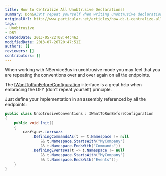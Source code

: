 ```yaml
---
title: How to Centralize All Unobtrusive Declarations?
summary: Don&#39;t repeat yourself when writing unobtrusive declarations; use WantToRunBeforeConfiguration.
originalUrl: http://www.particular.net/articles/how-do-i-centralize-all-unobtrusive-declarations
tags:
- Unobtrusive
- DRY
createdDate: 2013-05-22T08:44:46Z
modifiedDate: 2013-07-26T20:47:51Z
authors: []
reviewers: []
contributors: []
---
```


When working with NServiceBus in unobtrusive mode you may feel that you are repeating the conventions over and over again on all the endpoints.


The
[IWantToRunBeforeConfiguration](https://github.com/NServiceBus/NServiceBus/blob/develop/src/NServiceBus.Core/IWantToRunBeforeConfiguration.cs) interface is a great help when embracing the DRY (don't repeat yourself) principle. 

Just define your implementation in an assembly referenced by all the endpoints:


```C#
public class UnobtrusiveConventions : IWantToRunBeforeConfiguration
{
    public void Init()
    {
        Configure.Instance
            .DefiningCommandsAs(t => t.Namespace != null
                && t.Namespace.StartsWith("MyCompany") 
                && t.Namespace.EndsWith("Commands"))
            .DefiningEventsAs(t => t.Namespace != null
                && t.Namespace.StartsWith("MyCompany") 
                && t.Namespace.EndsWith("Events"));
    }
}
```




